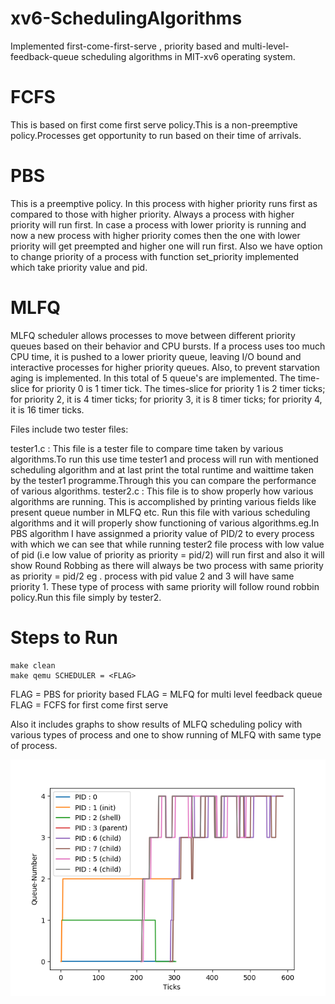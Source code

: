# xv6-SchedulingAlgorithms
Implemented first-come-first-serve , priority based and multi-level-feedback-queue scheduling algorithms in MIT-xv6 operating system.

# FCFS
This is based on first come first serve policy.This is a non-preemptive policy.Processes get opportunity to run based on their time of arrivals.

# PBS
This is a preemptive policy. In this process with higher priority runs first as compared to those with higher priority. Always a process with higher priority will run first. In case a process with lower priority is running and now a new process with higher priority comes then the one with lower priority will get preempted and higher one will run first. Also we have option to change priority of a process with function set_priority implemented which take priority value and pid.

# MLFQ
MLFQ scheduler allows processes to move between different priority queues based on their behavior and CPU bursts. If a process uses too much CPU time, it is pushed to a lower priority queue, leaving I/O bound and interactive processes for higher priority queues. Also, to prevent starvation aging is implemented. In this total of 5 queue's are implemented. The time-slice for priority 0 is 1 timer tick. The times-slice for priority 1 is 2 timer ticks; for priority 2, it is 4 timer ticks; for priority 3, it is 8 timer ticks; for priority 4, it is 16 timer ticks.

Files include two tester files:

tester1.c : This file is a tester file to compare time taken by various algorithms.To run this use time tester1 and process will run with mentioned scheduling algorithm and at last print the total runtime and waittime taken by the tester1 programme.Through this you can compare the performance of various algorithms.
tester2.c : This file is to show properly how various algorithms are running. This is accomplished by printing various fields like present queue number in MLFQ etc. Run this file with various scheduling algorithms and it will properly show functioning of various algorithms.eg.In PBS algorithm I have assignmed a priority value of PID/2 to every process with which we can see that while running tester2 file process with low value of pid (i.e low value of priority as priority = pid/2) will run first and also it will show Round Robbing as there will always be two process with same priority as priority = pid/2 eg . process with pid value 2 and 3 will have same priority 1. These type of process with same priority will follow round robbin policy.Run this file simply by tester2.

# Steps to Run
```
make clean
make qemu SCHEDULER = <FLAG>
```
FLAG = PBS for priority based
FLAG = MLFQ for multi level feedback queue
FLAG = FCFS for first come first serve

Also it includes graphs to show results of MLFQ scheduling policy with various types of process and one to show running of MLFQ with same type of process.

![alt text](https://github.com/DivanshiGupta/xv6-SchedulingAlgorithms/blob/master/g1.png)
